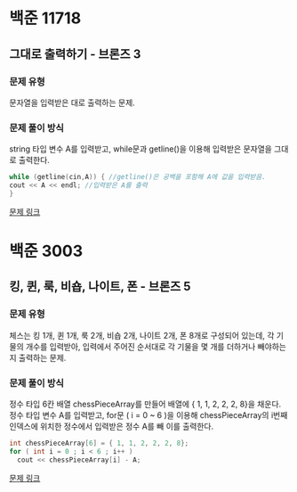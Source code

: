 # 백준 11718
## 그대로 출력하기 - 브론즈 3
### 문제 유형

문자열을 입력받은 대로 출력하는 문제.

### 문제 풀이 방식

string 타입 변수 A를 입력받고, while문과 getline()을 이용해 입력받은 문자열을 그대로 출력한다.
```cpp
while (getline(cin,A)) { //getline()은 공백을 포함해 A에 값을 입력받음.
cout << A << endl; //입력받은 A를 출력
} 
```

[문제 링크](https://github.com/tyshim0118/BJ-Codes/blame/main/BJ11718.cpp)

# 백준 3003
## 킹, 퀸, 룩, 비숍, 나이트, 폰 - 브론즈 5
### 문제 유형

체스는 킹 1개, 퀸 1개, 룩 2개, 비숍 2개, 나이트 2개, 폰 8개로 구성되어 있는데, 각 기물의 개수를 입력받아,
입력에서 주어진 순서대로 각 기물을 몇 개를 더하거나 빼야하는지 출력하는 문제.

### 문제 풀이 방식

정수 타입 6칸 배열 chessPieceArray를 만들어 배열에 { 1, 1, 2, 2, 2, 8}을 채운다.
정수 타입 변수 A를 입력받고, for문 ( i = 0 ~ 6 )을 이용해 chessPieceArray의 i번째 인덱스에 위치한
정수에서 입력받은 정수 A를 빼 이를 출력한다.
~~~cpp
int chessPieceArray[6] = { 1, 1, 2, 2, 2, 8};
for ( int i = 0 ; i < 6 ; i++ )
  cout << chessPieceArray[i] - A;
~~~

[문제 링크](https://github.com/tyshim0118/BJ-Codes/blob/main/BJ3003.cpp)
